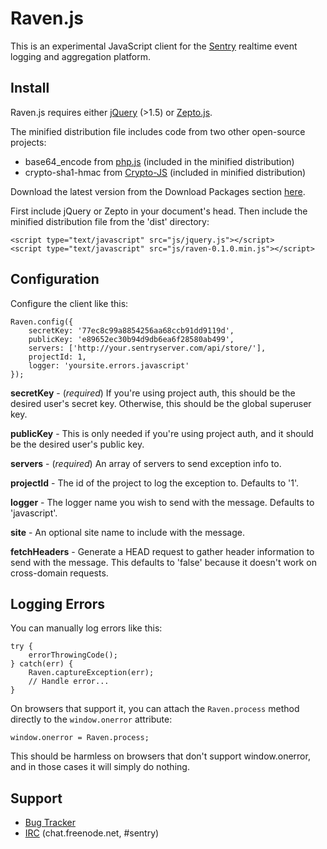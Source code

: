 # Raven.js

This is an experimental JavaScript client for the [Sentry][1] realtime event
logging and aggregation platform.

[1]: http://getsentry.com/


## Install

Raven.js requires either [jQuery][2] (>1.5) or [Zepto.js][3].

The minified distribution file includes code from two other open-source
projects:

* base64_encode from [php.js][4] (included in the minified distribution)
* crypto-sha1-hmac from [Crypto-JS][5] (included in minified distribution)

Download the latest version from the Download Packages section [here][6].

First include jQuery or Zepto in your document's head. Then include the
minified distribution file from the 'dist' directory:

    <script type="text/javascript" src="js/jquery.js"></script>
    <script type="text/javascript" src="js/raven-0.1.0.min.js"></script>

[2]: http://jquery.com/
[3]: http://zeptojs.com/
[4]: http://phpjs.org/
[5]: http://code.google.com/p/crypto-js/
[6]: https://github.com/lincolnloop/raven-js/downloads


## Configuration

Configure the client like this:

    Raven.config({
        secretKey: '77ec8c99a8854256aa68ccb91dd9119d',
        publicKey: 'e89652ec30b94d9db6ea6f28580ab499',
        servers: ['http://your.sentryserver.com/api/store/'],
        projectId: 1,
        logger: 'yoursite.errors.javascript'
    });

**secretKey** - (*required*) If you're using project auth, this should be the
desired user's secret key. Otherwise, this should be the global superuser key.

**publicKey** - This is only needed if you're using project auth, and it should
be the desired user's public key.

**servers** - (*required*) An array of servers to send exception info to.

**projectId** - The id of the project to log the exception to. Defaults to '1'.

**logger** - The logger name you wish to send with the message. Defaults to
'javascript'.

**site** - An optional site name to include with the message.

**fetchHeaders** - Generate a HEAD request to gather header information to send
with the message. This defaults to 'false' because it doesn't work on
cross-domain requests.


## Logging Errors

You can manually log errors like this:

    try {
        errorThrowingCode();
    } catch(err) {
        Raven.captureException(err);
        // Handle error...
    }

On browsers that support it, you can attach the `Raven.process` method directly
to the `window.onerror` attribute:

    window.onerror = Raven.process;

This should be harmless on browsers that don't support window.onerror, and in
those cases it will simply do nothing.

## Support

 * [Bug Tracker](https://github.com/lincolnloop/raven-js/issues)
 * [IRC](irc://chat.freenode.net/sentry) (chat.freenode.net, #sentry)

